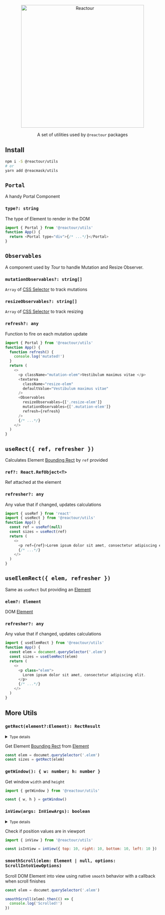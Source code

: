 <p align="center">
  <img alt="Reactour" title="Reactour" src="https://raw.githubusercontent.com/elrumordelaluz/reactour/master/packages/utils/logo.svg" width="400">
</p>
<p align="center">
  A set of utilities used by <code>@reactour</code> packages
</p>

## Install

```zsh
npm i -S @reactour/utils
# or
yarn add @reacmask/utils
```

## `Portal`

A handy Portal Component

### `type?: string`

The type of Element to render in the DOM

```js
import { Portal } from '@reactour/utils'
function App() {
  return <Portal type="div">{/* ...*/}</Portal>
}
```

## `Observables`

A component used by _Tour_ to handle Mutation and Resize Observer.

### `mutationObservables?: string[]`

`Array` of [CSS Selector](https://developer.mozilla.org/en-US/docs/Web/CSS/CSS_Selectors) to track mutations

### `resizeObservables?: string[]`

`Array` of [CSS Selector](https://developer.mozilla.org/en-US/docs/Web/CSS/CSS_Selectors) to track resizing

### `refresh?: any`

Function to fire on each mutation update

```js
import { Portal } from '@reactour/utils'
function App() {
  function refresh() {
    console.log('mutated!')
  }
  return (
    <>
      <p className="mutation-elem">Vestibulum maximus vitae </p>
      <textarea
        className="resize-elem"
        defaultValue="Vestibulum maximus vitae"
      />
      <Observables
        resizeObservables={['.resize-elem']}
        mutationObservables={['.mutation-elem']}
        refresh={refresh}
      />
      {/* ...*/}
    </>
  )
}
```

## `useRect({ ref, refresher })`

Calculates Element [Bounding Rect](https://developer.mozilla.org/en-US/docs/Web/API/Element/getBoundingClientRect) by `ref` provided

### `ref?: React.RefObject<T>`

Ref attached at the element

### `refresher?: any`

Any value that if changed, updates calculations

```js
import { useRef } from 'react'
import { useRect } from '@reactour/utils'
function App() {
  const ref = useRef(null)
  const sizes = useRect(ref)
  return (
    <>
      <p ref={ref}>Lorem ipsum dolor sit amet, consectetur adipiscing elit.</p>
      {/* ...*/}
    </>
  )
}
```

## `useElemRect({ elem, refresher })`

Same as `useRect` but providing an [Element](https://developer.mozilla.org/en-US/docs/Web/API/Element)

### `elem?: Element`

DOM [Element](https://developer.mozilla.org/en-US/docs/Web/API/Element)

### `refresher?: any`

Any value that if changed, updates calculations

```js
import { useElemRect } from '@reactour/utils'
function App() {
  const elem = document.querySelector('.elem')
  const sizes = useElemRect(elem)
  return (
    <>
      <p class="elem">
        Lorem ipsum dolor sit amet, consectetur adipiscing elit.
      </p>
      {/* ...*/}
    </>
  )
}
```

## More Utils

### `getRect(element?:Element): RectResult`

<details>
  <summary><small>Type details</small></summary>

```ts
type RectResult = {
  bottom: number
  height: number
  left: number
  right: number
  top: number
  width: number
}
```

</details>

Get Element [Bounding Rect](https://developer.mozilla.org/en-US/docs/Web/API/Element/getBoundingClientRect) from [Element](https://developer.mozilla.org/en-US/docs/Web/API/Element)

```js
const elem = documet.querySelector('.elem')
const sizes = getRect(elem)
```

### `getWindow(): { w: number; h: number }`

Get window `width` and `height`

```js
import { getWindow } from '@reactour/utils'

const { w, h } = getWindow()
```

### `inView(args: InViewArgs): boolean`

<details>
  <summary><small>Type details</small></summary>

```ts
type InViewArgs = {
  width: number
  height: number
  top: number
  left: number
  bottom?: number
  right?: number
  threshold?: { x: number, y: number } | number
}
```

</details>

Check if position values are in viewport

```js
import { inView } from '@reactour/utils'

const isInView = inView({ top: 10, right: 10, bottom: 10, left: 10 })
```

### `smoothScroll(elem: Element | null, options: ScrollIntoViewOptions)`

Scroll DOM Element into view using native `smooth` behavior with a callback when scroll finishes

```js
const elem = documet.querySelector('.elem')

smoothScroll(elem).then(() => {
  console.log('Scrolled!')
})
```
